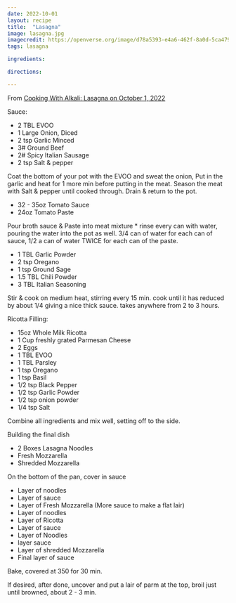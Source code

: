 ```yaml
---
date: 2022-10-01
layout: recipe
title:  "Lasagna"
image: lasagna.jpg
imagecredit: https://openverse.org/image/d78a5393-e4a6-462f-8a0d-5ca4795ed057
tags: lasagna

ingredients:

directions:

---
```


From [Cooking With Alkali: Lasagna on October 1, 2022](https://www.youtube.com/watch?v=eXe0BQvl_PE&list=PLQYPT6tB8lNZiHXGgc2kKrcj1FABFiiek&index=2)

Sauce:
- 2 TBL EVOO
- 1 Large Onion, Diced
- 2 tsp Garlic Minced
- 3# Ground Beef
- 2# Spicy Italian Sausage
- 2 tsp Salt &  pepper

Coat the bottom of your pot with the EVOO and sweat the onion, Put in the garlic and heat for 1 more min before putting in the meat. Season the meat with Salt & pepper until cooked through. Drain & return to the pot.

- 32 - 35oz Tomato Sauce
- 24oz Tomato Paste

Pour broth sauce & Paste into meat mixture * rinse every can with water, pouring the water into the pot as well. 3/4 can of water for each can of sauce, 1/2 a can of water TWICE for each can of the paste.

- 1 TBL Garlic Powder
- 2 tsp Oregano
- 1 tsp Ground Sage
- 1.5 TBL Chili Powder
- 3 TBL Italian Seasoning

Stir & cook on medium heat, stirring every 15 min. cook until it has reduced by about 1/4 giving a nice thick sauce. takes anywhere from 2 to 3 hours.

Ricotta Filling:
- 15oz Whole Milk Ricotta
- 1 Cup freshly grated Parmesan Cheese
- 2 Eggs
- 1 TBL EVOO
- 1 TBL Parsley
- 1 tsp Oregano
- 1 tsp Basil
- 1/2 tsp Black Pepper
- 1/2 tsp Garlic Powder
- 1/2 tsp onion powder
- 1/4 tsp Salt

Combine all ingredients and mix well, setting off to the side.

Building the final dish
- 2 Boxes Lasagna Noodles
- Fresh Mozzarella
- Shredded Mozzarella

On the bottom of the pan, cover in sauce
- Layer of noodles
- Layer of sauce
- Layer of Fresh Mozzarella (More sauce to make a flat lair)
- Layer of noodles
- Layer of Ricotta
- Layer of sauce
- Layer of Noodles
- layer sauce
- Layer of shredded Mozzarella
- Final layer of sauce

Bake, covered at 350 for 30 min.

If desired, after done, uncover and put a lair of parm at the top, broil just until browned, about 2 - 3 min.
